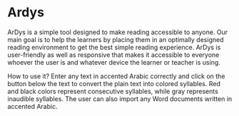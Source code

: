 # Ardys
ArDys is a simple tool designed to make reading accessible to anyone. Our main goal is to help the learners by placing them in an optimally designed reading environment to get the best simple reading experience. ArDys is user-friendly as well as responsive that makes it accessible to everyone whoever the user is and whatever device the learner or teacher is using.

How to use it?
Enter any text in accented Arabic correctly and click on the button below the text to convert the plain text into colored syllables. Red and black colors represent consecutive syllables, while gray represents inaudible syllables. The user can also import any Word documents written in accented Arabic.
